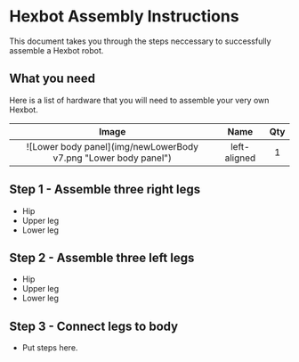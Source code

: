 # Hexbot Assembly Instructions

This document takes you through the steps neccessary to successfully assemble a Hexbot robot.

## What you need

Here is a list of hardware that you will need to assemble your very own Hexbot.

| Image | Name | Qty |
|:-----:|:----:|:---:|
| ![Lower body panel](img/newLowerBody v7.png "Lower body panel") |  left-aligned | 1 |

## Step 1 - Assemble three right legs

* Hip
* Upper leg
* Lower leg

## Step 2 - Assemble three left legs

* Hip
* Upper leg
* Lower leg

## Step 3 - Connect legs to body
* Put steps here.

